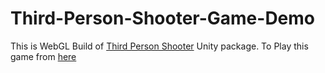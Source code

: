# Third-Person-Shooter-Game-Demo

This is WebGL Build of [Third Person Shooter](https://github.com/baponkar/Third-Person-Shooter) Unity package.
 To Play this game from [here]()
